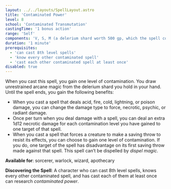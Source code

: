 ```yaml
---
layout: ../../layouts/SpellLayout.astro
title: 'Contaminated Power'
level: 8
school: 'Contaminated Transmutation'
castingTime: '1 bonus action'
range: 'Self'
components: 'V, S, M (a delerium shard worth 500 gp, which the spell consumes)'
duration: '1 minute'
prerequisites:
  - 'can cast 8th level spells'
  - 'know every other contaminated spell'
  - 'cast each other contaminated spell at least once'
disabled: true
---
```


When you cast this spell, you gain one level of contamination. You draw unrestrained arcane magic from the delerium shard you hold in your hand. Until the spell ends, you gain the following benefits:
- When you cast a spell that deals acid, fire, cold, lightning, or poison damage, you can change the damage type to force, necrotic, psychic, or radiant damage.
- Once per turn when you deal damage with a spell, you can deal an extra 1d12 necrotic damage for each contamination level you have gained to one target of that spell.
- When you cast a spell that forces a creature to make a saving throw to resist its effects, you can choose to gain one level of contamination. If you do, one target of the spell has disadvantage on its first saving throw made against that spell.
  This spell can’t be dispelled by *dispel magic*.

**Available for**: sorcerer, warlock, wizard, apothecary

**Discovering the Spell**: A character who can cast 8th level spells, knows every other contaminated spell, and has cast each of them at least once can research *contaminated power*.
